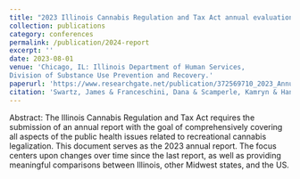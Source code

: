 ```yaml
---
title: "2023 Illinois Cannabis Regulation and Tax Act annual evaluation. "
collection: publications
category: conferences
permalink: /publication/2024-report
excerpt: ''
date: 2023-08-01
venue: 'Chicago, IL: Illinois Department of Human Services,
Division of Substance Use Prevention and Recovery.'
paperurl: 'https://www.researchgate.net/publication/372569710_2023_Annual_Cannabis_Report_Cannabis_Regulation_and_Tax_Act_Evaluation'
citation: 'Swartz, James & Franceschini, Dana & Scamperle, Kamryn & Han, Yiran & Madan, Sharuti. (2023). 2023 Annual Cannabis Report: Cannabis Regulation and Tax Act Evaluation. 10.13140/RG.2.2.31216.64003/1. '
---
```


Abstract: The Illinois Cannabis Regulation and Tax Act requires the submission of an annual report with the goal of comprehensively covering all aspects of the public health issues related to recreational cannabis legalization. This document serves as the 2023 annual report. The focus centers upon changes over time since the last report, as well as providing meaningful comparisons between Illinois, other Midwest states, and the US.
